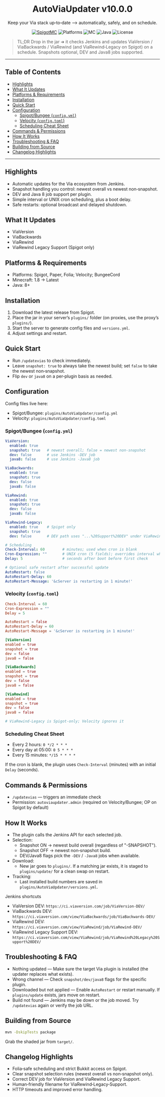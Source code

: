 <div align="center">

# AutoViaUpdater v10.0.0

Keep your Via stack up‑to‑date —> automatically, safely, and on schedule.

[![SpigotMC](https://img.shields.io/badge/SpigotMC-Resource-orange)](https://www.spigotmc.org/resources/autoviaupdater.109331/)
![Platforms](https://img.shields.io/badge/Platforms-Spigot%20%7C%20Paper%20%7C%20Folia%20%7C%20Velocity%20%7C%20BungeeCord-5A67D8)
![MC](https://img.shields.io/badge/Minecraft-1.8%E2%86%92Latest-2EA043)
![Java](https://img.shields.io/badge/Java-8%2B-1F6FEB)
![License](https://img.shields.io/badge/License-MIT-0E8A16)

</div>

> TL;DR
> Drop in the jar ➜ it checks Jenkins and updates ViaVersion / ViaBackwards / ViaRewind (and ViaRewind‑Legacy on Spigot) on a schedule. Snapshots optional, DEV and Java8 jobs supported.

---

## Table of Contents

* [Highlights](#highlights)
* [What It Updates](#what-it-updates)
* [Platforms & Requirements](#platforms--requirements)
* [Installation](#installation)
* [Quick Start](#quick-start)
* [Configuration](#configuration)
  * [Spigot/Bungee (`config.yml`)](#spigotbungee-configyml)
  * [Velocity (`config.toml`)](#velocity-configtoml)
  * [Scheduling Cheat Sheet](#scheduling-cheat-sheet)
* [Commands & Permissions](#commands--permissions)
* [How It Works](#how-it-works)
* [Troubleshooting & FAQ](#troubleshooting--faq)
* [Building from Source](#building-from-source)
* [Changelog Highlights](#changelog-highlights)

---

## Highlights

* Automatic updates for the Via ecosystem from Jenkins.
* Snapshot handling you control: newest overall vs newest non‑snapshot.
* DEV and Java 8 job support per plugin.
* Simple interval or UNIX cron scheduling, plus a boot delay.
* Safe restarts: optional broadcast and delayed shutdown.

## What It Updates

* ViaVersion
* ViaBackwards
* ViaRewind
* ViaRewind Legacy Support (Spigot only)

## Platforms & Requirements

* Platforms: Spigot, Paper, Folia; Velocity; BungeeCord
* Minecraft: 1.8 → Latest
* Java: 8+

## Installation

1. Download the latest release from Spigot.
2. Place the jar in your server’s `plugins/` folder (on proxies, use the proxy’s `plugins/`).
3. Start the server to generate config files and `versions.yml`.
4. Adjust settings and restart.

## Quick Start

* Run `/updatevias` to check immediately.
* Leave `snapshot: true` to always take the newest build; set `false` to take the newest non‑snapshot.
* Flip `dev` or `java8` on a per‑plugin basis as needed.

## Configuration

Config files live here:

* Spigot/Bungee: `plugins/AutoViaUpdater/config.yml`
* Velocity: `plugins/AutoViaUpdater/config.toml`

### Spigot/Bungee (`config.yml`)

```yaml
ViaVersion:
  enabled: true
  snapshot: true   # newest overall; false = newest non-snapshot
  dev: false       # use Jenkins -DEV job
  java8: false     # use Jenkins -Java8 job

ViaBackwards:
  enabled: true
  snapshot: true
  dev: false
  java8: false

ViaRewind:
  enabled: true
  snapshot: true
  dev: false
  java8: false

ViaRewind-Legacy:
  enabled: true    # Spigot only
  snapshot: true
  dev: false       # DEV path uses "...%20Support%20DEV" under ViaRewind view

# Scheduling
Check-Interval: 60        # minutes; used when cron is blank
Cron-Expression: ""       # UNIX cron (5 fields); overrides interval when set
Delay: 5                  # seconds after boot before first check

# Optional safe restart after successful update
AutoRestart: false
AutoRestart-Delay: 60
AutoRestart-Message: '&cServer is restarting in 1 minute!'
```

### Velocity (`config.toml`)

```toml
Check-Interval = 60
Cron-Expression = ""
Delay = 5

AutoRestart = false
AutoRestart-Delay = 60
AutoRestart-Message = '&cServer is restarting in 1 minute!'

[ViaVersion]
enabled = true
snapshot = true
dev = false
java8 = false

[ViaBackwards]
enabled = true
snapshot = true
dev = false
java8 = false

[ViaRewind]
enabled = true
snapshot = true
dev = false
java8 = false

# ViaRewind-Legacy is Spigot-only; Velocity ignores it
```

### Scheduling Cheat Sheet

* Every 2 hours: `0 */2 * * *`
* Every day at 05:00: `0 5 * * *`
* Every 15 minutes: `*/15 * * * *`

If the cron is blank, the plugin uses `Check-Interval` (minutes) with an initial `Delay` (seconds).

## Commands & Permissions

* `/updatevias` — triggers an immediate check
* Permission: `autoviaupdater.admin` (required on Velocity/Bungee; OP on Spigot by default)

## How It Works

* The plugin calls the Jenkins API for each selected job.
* Selection:
  * Snapshot ON → newest build overall (regardless of "-SNAPSHOT").
  * Snapshot OFF → newest non‑snapshot build.
  * DEV/Java8 flags pick the `-DEV` / `-Java8` jobs when available.
* Download:
  * New jar goes to `plugins/`. If a matching jar exists, it is staged to `plugins/update/` for a clean swap on restart.
* Tracking:
  * Last installed build numbers are saved in `plugins/AutoViaUpdater/versions.yml`.

Jenkins shortcuts

* ViaVersion DEV: `https://ci.viaversion.com/job/ViaVersion-DEV/`
* ViaBackwards DEV: `https://ci.viaversion.com/view/ViaBackwards/job/ViaBackwards-DEV/`
* ViaRewind DEV: `https://ci.viaversion.com/view/ViaRewind/job/ViaRewind-DEV/`
* ViaRewind Legacy Support DEV: `https://ci.viaversion.com/view/ViaRewind/job/ViaRewind%20Legacy%20Support%20DEV/`

## Troubleshooting & FAQ

* Nothing updated — Make sure the target Via plugin is installed (the updater replaces what exists).
* Wrong channel — Check `snapshot/dev/java8` flags for the specific plugin.
* Downloaded but not applied — Enable `AutoRestart` or restart manually. If `plugins/update` exists, jars move on restart.
* Build not found — Jenkins may be down or the job moved. Try `/updatevias` again or verify the job URL.

## Building from Source

```bash
mvn -DskipTests package
```

Grab the shaded jar from `target/`.

## Changelog Highlights

* Folia‑safe scheduling and strict Bukkit access on Spigot.
* Clear snapshot selection rules (newest overall vs non‑snapshot only).
* Correct DEV job for ViaVersion and ViaRewind Legacy Support.
* Human‑friendly filename for ViaRewind‑Legacy‑Support.
* HTTP timeouts and improved error handling.
